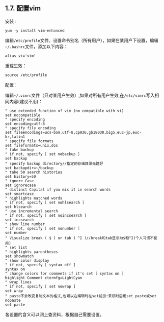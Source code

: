 ## 1.7. 配置vim

安装：

`yum -y install vim-enhanced`

编辑`/etc/profile`文件，设置命令别名（所有用户），如果在某用户下设置，编辑`~/.bashrc`文件，添加以下内容：

`alias vi='vim'`

重载生效：

`source /etc/profile`

配置：

编辑`~/.vimrc`文件（只对某用户生效）,如果对所有用户生效,在`/etc/vimrc`写入相同内容(建议不用)：

```
" use extended function of vim (no compatible with vi)
set nocompatible
" specify encoding
set encoding=utf-8
" specify file encoding
set fileencodings=ucs-bom,utf-8,cp936,gb18030,big5,euc-jp,euc-kr,latin1
" specify file formats
set fileformats=unix,dos
" take backup
" if not, specify [ set nobackup ]
set backup
" specify backup directory//指定的存储目录先建好
set backupdir=~/backup
" take 50 search histories
set history=50
" ignore Case
set ignorecase
" distinct Capital if you mix it in search words
set smartcase
" highlights matched words
" if not, specify [ set nohlsearch ]
set hlsearch
" use incremental search
" if not, specify [ set noincsearch ]
set incsearch
" show line number
" if not, specify [ set nonumber ]
set number
" Visualize break ( $ ) or tab ( ^I )//break和tab显示为$和^I(个人习惯不使用)
" set list
" highlights parentheses
set showmatch
" show color display
" if not, specify [ syntax off ]
syntax on
" change colors for comments if it's set [ syntax on ]
highlight Comment ctermfg=LightCyan
" wrap lines
" if not, specify [ set nowrap ]
set wrap
" paste不会改变复制文本的格式,也可以在编辑时在set前加:来临时启用set paste或set nopaste
set paste
```

各设置的含义可以网上查资料，根据自己需要设置。
